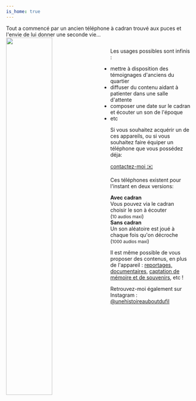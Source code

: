 ```yaml
---
is_home: true
---
```



Tout a commencé par un ancien téléphone à cadran trouvé aux puces et l'envie de lui donner une seconde vie...
<img src="https://user-images.githubusercontent.com/1282106/174430117-539465cf-6ffe-4083-aa14-89f6a7a1e8dc.JPG" align="left" style="width:50%;padding-right:30px" />

<p style="overflow:auto">

Les usages possibles sont infinis :<ul>
    <li>mettre à disposition des témoignages d'anciens du quartier</li>
    <li>diffuser du contenu aidant à patienter dans une salle d'attente</li>
    <li>composer une date sur le cadran et écouter un son de l'époque</li>
    <li>etc</li>
  </ul>
Si vous souhaitez acquérir un de ces appareils, ou si vous souhaitez faire équiper un téléphone que vous possédez déja:

<a href="mailto:samy@rabih.fr" class="btn">contactez-moi ✉️</a></p>

Ces téléphones existent pour l'instant en deux versions:
<div class="blocks">
  <div class="block"><strong>Avec cadran</strong><br />Vous pouvez via le cadran choisir le son à écouter<br />(<small>10 audios maxi</small>)</div>
  <div class="block"><strong>Sans cadran</strong><br />Un son aléatoire est joué à chaque fois qu'on décroche<br />(<small>1000 audios maxi</small>)</div>
</div>

Il est même possible de vous proposer des contenus, en plus de l'appareil : [reportages, documentaires](https://www.jessicabordeau.com/), [captation de mémoire et de souvenirs](https://30mai.fr), etc !

Retrouvez-moi également sur Instagram : [@unehistoireauboutdufil](https://www.instagram.com/unehistoireauboutdufil/)
